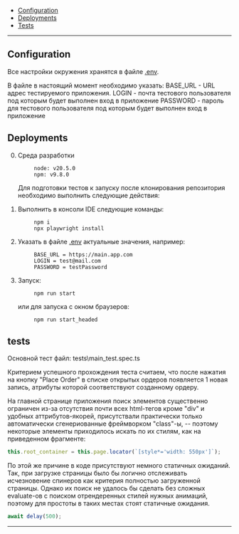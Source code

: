 - [Configuration](#configuration)
- [Deployments](#Deployments)
- [Tests](#tests)

---

## Configuration

Все настройки окружения хранятся в файле [.env](.env).

В файле в настоящий момент необходимо указать:
BASE_URL - URL адрес тестируемого приложения.
LOGIN - почта тестового пользователя под которым будет выполнен вход в приложение
PASSWORD - пароль для тестового пользователя под которым будет выполнен вход в приложение

## Deployments

0. Среда разработки

   ```
        node: v20.5.0
        npm: v9.8.0
   ```

   Для подготовки тестов к запуску после клонирования репозитория необходимо выполнить следующие действия:

1. Выполнить в консоли IDE следующие команды:
   ```
        npm i
        npx playwright install 
   ```
2. Указать в файле [.env](.env) актуальные значения, например:
   ```
        BASE_URL = https://main.app.com
        LOGIN = test@mail.com
        PASSWORD = testPassword
   ```
3. Запуск:
   ```
        npm run start
   ```
   или для запуска с окном браузеров:
   ```
        npm run start_headed
   ```

## tests

Основной тест файл: tests\main_test.spec.ts

Критерием успешного прохождения теста считаем, что после нажатия на кнопку "Place Order" в списке открытых ордеров появляется 1 новая запись, атрибуты которой соответствуют созданному ордеру.

На главной странице приложения поиск элементов существенно ограничен из-за отсутствия почти всех html-тегов кроме "div" и удобных аттрибутов-якорей, присутствали практически только автоматически сгенериованные фреймворком "class"-ы, -- поэтому некоторые элементы приходилось искать по их стилям, как на приведенном фрагменте:

```js
this.root_container = this.page.locator(`[style*='width: 550px']`);
```

По этой же причине в коде присутствуют немного статичных ожиданий. Так, при загрузке страницы было бы логично отслеживать исчезновение спинеров как критерия полностью загруженной страницы. Однако их поиск не удалось бы сделать без сложных evaluate-ов c поиском отрендеренных стилей нужных анимаций, поэтому для простоты в таких местах стоят статичные ожидания.

```js
await delay(500);
```

---
